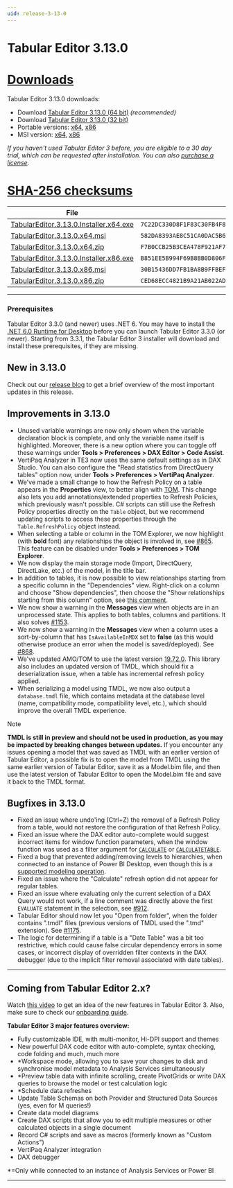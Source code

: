 ```yaml
---
uid: release-3-13-0
---
```

# Tabular Editor 3.13.0

# [**Downloads**](#tab/downloads)

Tabular Editor 3.13.0 downloads:

- Download [Tabular Editor 3.13.0 (64 bit)](https://cdn.tabulareditor.com/files/TabularEditor.3.13.0.Installer.x64.exe) *(recommended)*
- Download [Tabular Editor 3.13.0 (32 bit)](https://cdn.tabulareditor.com/files/TabularEditor.3.13.0.Installer.x86.exe)
- Portable versions: [x64](https://cdn.tabulareditor.com/files/TabularEditor.3.13.0.x64.zip), [x86](https://cdn.tabulareditor.com/files/TabularEditor.3.13.0.x86.zip)
- MSI version: [x64](https://cdn.tabulareditor.com/files/TabularEditor.3.13.0.x64.msi), [x86](https://cdn.tabulareditor.com/files/TabularEditor.3.13.0.x86.msi)

*If you haven't used Tabular Editor 3 before, you are eligible to a 30 day trial, which can be requested after installation. You can also [purchase a license](https://tabulareditor.com/licensing).*

# [**SHA-256 checksums**](#tab/checksums)

| File | SHA-256 |
| -- | -- |
| [TabularEditor.3.13.0.Installer.x64.exe](https://cdn.tabulareditor.com/files/TabularEditor.3.13.0.Installer.x64.exe)    | `7C22DC330D8F1F83C30FB4F84E6A038C1F4E08128BEA293E0559D6C5C2F80671` |
| [TabularEditor.3.13.0.x64.msi](https://cdn.tabulareditor.com/files/TabularEditor.3.13.0.x64.msi)                        | `582DA8393AE8C51CA0DAC5B6980534957AAF2E729B5E0ECDB2ED943181A5860D` |
| [TabularEditor.3.13.0.x64.zip](https://cdn.tabulareditor.com/files/TabularEditor.3.13.0.x64.zip)                        | `F7B0CCB25B3CEA478F921AF7C0FDA6979910D17F8BAF321E23986C800978811F` |
| [TabularEditor.3.13.0.Installer.x86.exe](https://cdn.tabulareditor.com/files/TabularEditor.3.13.0.Installer.x86.exe)    | `B851EE5B994F69B8BB0D806FA8147D2196D17D395D8D1601CC338E8D343526B1` |
| [TabularEditor.3.13.0.x86.msi](https://cdn.tabulareditor.com/files/TabularEditor.3.13.0.x86.msi)                        | `30B15436DD7FB1BA8B9FFBEFBAB366A70B3EB21422ACEFE442EFF464E6E7E361` |
| [TabularEditor.3.13.0.x86.zip](https://cdn.tabulareditor.com/files/TabularEditor.3.13.0.x86.zip)                        | `CED68ECC4821B9A21AB022AD61AB693A1FD4988F8C6D66BEC1B08E941295C7B3` |

***

### Prerequisites

Tabular Editor 3.3.0 (and newer) uses .NET 6. You may have to install the [.NET 6.0 Runtime for Desktop](https://dotnet.microsoft.com/en-us/download/dotnet/6.0/runtime) before you can launch Tabular Editor 3.3.0 (or newer). Starting from 3.3.1, the Tabular Editor 3 installer will download and install these prerequisites, if they are missing.

## New in 3.13.0

Check out our [release blog](https://blog.tabulareditor.com/) to get a brief overview of the most important updates in this release.

## Improvements in 3.13.0

- Unused variable warnings are now only shown when the variable declaration block is complete, and only the variable name itself is highlighted. Moreover, there is a new option where you can toggle off these warnings under **Tools > Preferences > DAX Editor > Code Assist**.
- VertiPaq Analyzer in TE3 now uses the same default settings as in DAX Studio. You can also configure the "Read statistics from DirectQuery tables" option now, under **Tools > Preferences > VertiPaq Analyzer**.
- We've made a small change to how the Refresh Policy on a table appears in the **Properties** view, to better align with [TOM](https://learn.microsoft.com/en-us/dotnet/api/microsoft.analysisservices.tabular.table.refreshpolicy?view=analysisservices-dotnet). This change also lets you add annotations/extended properties to Refresh Policies, which previously wasn't possible. C# scripts can still use the Refresh Policy properties directly on the `Table` object, but we recommend updating scripts to access these properties through the `Table.RefreshPolicy` object instead.
- When selecting a table or column in the TOM Explorer, we now highlight (with **bold** font) any relationships the object is involved in, see [#865](https://github.com/TabularEditor/TabularEditor3/issues/865). This feature can be disabled under **Tools > Preferences > TOM Explorer**.
- We now display the main storage mode (Import, DirectQuery, DirectLake, etc.) of the model, in the title bar.
- In addition to tables, it is now possible to view relationships starting from a specific column in the "Dependencies" view. Right-click on a column and choose "Show dependencies", then choose the "Show relationships starting from this column" option, see [this comment](https://github.com/TabularEditor/TabularEditor3/issues/865#issuecomment-1490782086).
- We now show a warning in the **Messages** view when objects are in an unprocessed state. This applies to both tables, columns and partitions. It also solves [#1153](https://github.com/TabularEditor/TabularEditor3/issues/1153).
- We now show a warning in the **Messages** view when a column uses a sort-by-column that has `IsAvailableInMDX` set to **false** (as this would otherwise produce an error when the model is saved/deployed). See [#868](https://github.com/TabularEditor/TabularEditor3/issues/868).
- We've updated AMO/TOM to use the latest version [19.72.0](https://www.nuget.org/packages/Microsoft.AnalysisServices.retail.amd64/). This library also includes an updated version of TMDL, which should fix a deserialization issue, when a table has incremental refresh policy applied.
- When serializing a model using TMDL, we now also output a `database.tmdl` file, which contains metadata at the database level (name, compatibility mode, compatibility level, etc.), which should improve the overall TMDL experience.

> [!NOTE]
> **TMDL is still in preview and should not be used in production, as you may be impacted by breaking changes between updates.**
  If you encounter any issues opening a model that was saved as TMDL with an earlier version of Tabular Editor, a possible fix is to open the model from TMDL using the same earlier version of Tabular Editor, save it as a Model.bim file, and then use the latest version of Tabular Editor to open the Model.bim file and save it back to the TMDL format.

## Bugfixes in 3.13.0

- Fixed an issue where undo'ing (Ctrl+Z) the removal of a Refresh Policy from a table, would not restore the configuration of that Refresh Policy.
- Fixed an issue where the DAX editor auto-complete would suggest incorrect items for window function parameters, when the window function was used as a filter argument for [`CALCULATE`](https://dax.guide/calculate/) or [`CALCULATETABLE`](https://dax.guide/calculatetable/).
- Fixed a bug that prevented adding/removing levels to hierarchies, when connected to an instance of Power BI Desktop, even though this is a [supported modeling operation](https://learn.microsoft.com/en-us/power-bi/transform-model/desktop-external-tools#data-modeling-operations).
- Fixed an issue where the "Calculate" refresh option did not appear for regular tables.
- Fixed an issue where evaluating only the current selection of a DAX Query would not work, if a line comment was directly above the first `EVALUATE` statement in the selection, see [#912](https://github.com/TabularEditor/TabularEditor3/issues/912).
- Tabular Editor should now let you "Open from folder", when the folder contains ".tmdl" files (previous versions of TMDL used the ".tmd" extension). See [#1175](https://github.com/TabularEditor/TabularEditor3/issues/1175).
- The logic for determining if a table is a "Date Table" was a bit too restrictive, which could cause false circular dependency errors in some cases, or incorrect display of overridden filter contexts in the DAX debugger (due to the implicit filter removal associated with date tables).

---
## Coming from Tabular Editor 2.x?

Watch [this video](https://www.youtube.com/watch?v=pt3DdcjfImY) to get an idea of the new features in Tabular Editor 3. Also, make sure to check our [onboarding guide](https://docs.tabulareditor.com/onboarding/index.html).

**Tabular Editor 3 major features overview:**
- Fully customizable IDE, with multi-monitor, Hi-DPI support and themes
- New powerful DAX code editor with auto-complete, syntax checking, code folding and much, much more
- *Workspace mode, allowing you to save your changes to disk and synchronise model metadata to Analysis Services simultaneously
- *Preview table data with infinite scrolling, create PivotGrids or write DAX queries to browse the model or test calculation logic
- *Schedule data refreshes
- Update Table Schemas on both Provider and Structured Data Sources (yes, even for M queries!)
- Create data model diagrams
- Create DAX scripts that allow you to edit multiple measures or other calculated objects in a single document
- Record C# scripts and save as macros (formerly known as "Custom Actions")
- VertiPaq Analyzer integration
- DAX debugger

*=Only while connected to an instance of Analysis Services or Power BI

---
